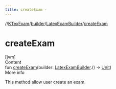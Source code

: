 ```yaml
---
title: createExam -
---
```

//[KTexExam](../../index.md)/[builder](../index.md)/[LatexExamBuilder](index.md)/[createExam](create-exam.md)



# createExam  
[jvm]  
Content  
fun [createExam](create-exam.md)(builder: [LatexExamBuilder](index.md).() -> [Unit](https://kotlinlang.org/api/latest/jvm/stdlib/kotlin/-unit/index.html))  
More info  


This method allow user create an exam.

  



